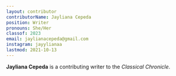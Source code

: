 ```yaml
---
layout: contributor
contributorName: Jayliana Cepeda
position: Writer
pronouns: She/Her
classof: 2023
email: jaylianacepeda@gmail.com
instagram: jayylianaa
lastmod: 2021-10-13
---
```

**Jayliana Cepeda** is a contributing writer to the *Classical Chronicle*.
